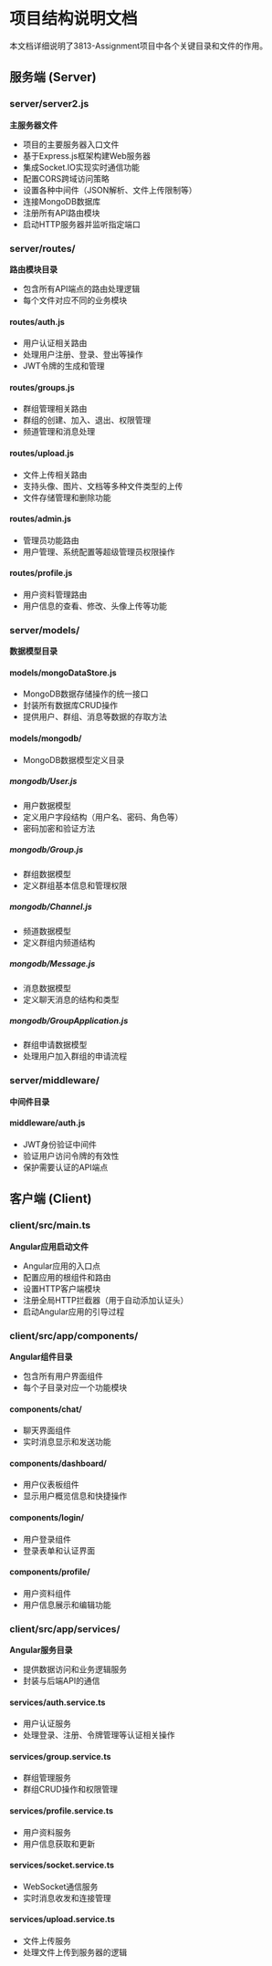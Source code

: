 # 项目结构说明文档

本文档详细说明了3813-Assignment项目中各个关键目录和文件的作用。

## 服务端 (Server)

### server/server2.js
**主服务器文件**
- 项目的主要服务器入口文件
- 基于Express.js框架构建Web服务器
- 集成Socket.IO实现实时通信功能
- 配置CORS跨域访问策略
- 设置各种中间件（JSON解析、文件上传限制等）
- 连接MongoDB数据库
- 注册所有API路由模块
- 启动HTTP服务器并监听指定端口

### server/routes/
**路由模块目录**
- 包含所有API端点的路由处理逻辑
- 每个文件对应不同的业务模块

#### routes/auth.js
- 用户认证相关路由
- 处理用户注册、登录、登出等操作
- JWT令牌的生成和管理

#### routes/groups.js
- 群组管理相关路由
- 群组的创建、加入、退出、权限管理
- 频道管理和消息处理

#### routes/upload.js
- 文件上传相关路由
- 支持头像、图片、文档等多种文件类型的上传
- 文件存储管理和删除功能

#### routes/admin.js
- 管理员功能路由
- 用户管理、系统配置等超级管理员权限操作

#### routes/profile.js
- 用户资料管理路由
- 用户信息的查看、修改、头像上传等功能

### server/models/
**数据模型目录**

#### models/mongoDataStore.js
- MongoDB数据存储操作的统一接口
- 封装所有数据库CRUD操作
- 提供用户、群组、消息等数据的存取方法

#### models/mongodb/
- MongoDB数据模型定义目录

##### mongodb/User.js
- 用户数据模型
- 定义用户字段结构（用户名、密码、角色等）
- 密码加密和验证方法

##### mongodb/Group.js
- 群组数据模型
- 定义群组基本信息和管理权限

##### mongodb/Channel.js
- 频道数据模型
- 定义群组内频道结构

##### mongodb/Message.js
- 消息数据模型
- 定义聊天消息的结构和类型

##### mongodb/GroupApplication.js
- 群组申请数据模型
- 处理用户加入群组的申请流程

### server/middleware/
**中间件目录**

#### middleware/auth.js
- JWT身份验证中间件
- 验证用户访问令牌的有效性
- 保护需要认证的API端点

## 客户端 (Client)

### client/src/main.ts
**Angular应用启动文件**
- Angular应用的入口点
- 配置应用的根组件和路由
- 设置HTTP客户端模块
- 注册全局HTTP拦截器（用于自动添加认证头）
- 启动Angular应用的引导过程

### client/src/app/components/
**Angular组件目录**
- 包含所有用户界面组件
- 每个子目录对应一个功能模块

#### components/chat/
- 聊天界面组件
- 实时消息显示和发送功能

#### components/dashboard/
- 用户仪表板组件
- 显示用户概览信息和快捷操作

#### components/login/
- 用户登录组件
- 登录表单和认证界面

#### components/profile/
- 用户资料组件
- 用户信息展示和编辑功能

### client/src/app/services/
**Angular服务目录**
- 提供数据访问和业务逻辑服务
- 封装与后端API的通信

#### services/auth.service.ts
- 用户认证服务
- 处理登录、注册、令牌管理等认证相关操作

#### services/group.service.ts
- 群组管理服务
- 群组CRUD操作和权限管理

#### services/profile.service.ts
- 用户资料服务
- 用户信息获取和更新

#### services/socket.service.ts
- WebSocket通信服务
- 实时消息收发和连接管理

#### services/upload.service.ts
- 文件上传服务
- 处理文件上传到服务器的逻辑


